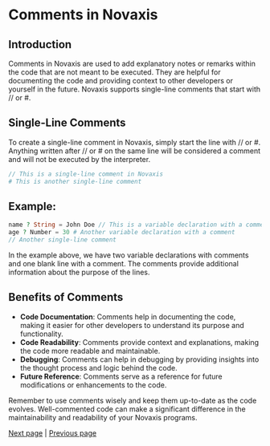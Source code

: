 # Comments in Novaxis

## Introduction
Comments in Novaxis are used to add explanatory notes or remarks within the code that are not meant to be executed. They are helpful for documenting the code and providing context to other developers or yourself in the future. Novaxis supports single-line comments that start with // or #.

## Single-Line Comments

To create a single-line comment in Novaxis, simply start the line with // or #. Anything written after // or # on the same line will be considered a comment and will not be executed by the interpreter.
```PHP
// This is a single-line comment in Novaxis
# This is another single-line comment
```

## Example:
```PHP
name ? String = John Doe // This is a variable declaration with a comment
age ? Number = 30 # Another variable declaration with a comment
// Another single-line comment
```
In the example above, we have two variable declarations with comments and one blank line with a comment. The comments provide additional information about the purpose of the lines.

## Benefits of Comments
- **Code Documentation**: Comments help in documenting the code, making it easier for other developers to understand its purpose and functionality.
- **Code Readability**: Comments provide context and explanations, making the code more readable and maintainable.
- **Debugging**: Comments can help in debugging by providing insights into the thought process and logic behind the code.
- **Future Reference**: Comments serve as a reference for future modifications or enhancements to the code.

Remember to use comments wisely and keep them up-to-date as the code evolves. Well-commented code can make a significant difference in the maintainability and readability of your Novaxis programs.

[Next page](document-006.md) | [Previous page](document-006.md)
